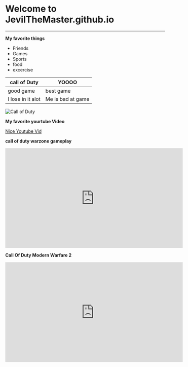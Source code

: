 # Welcome to JevilTheMaster.github.io
---
**My favorite things**
- Friends
- Games
- Sports
- food
- excercise

| call of Duty | YOOOO |
| ----------- | ----------- |
| good game | best game |
| I lose in it alot | Me is bad at game |


![Call of Duty](https://i0.wp.com/news.xbox.com/en-us/wp-content/uploads/sites/2/2022/10/MW2_Launch_CEA_X1_Wire_Hero_16x9-fd687e9075dac5ccc465.jpg?fit=1920%2C1080&ssl=1)

**My favorite yourtube Video**

[Nice Youtube Vid](https://youtu.be/dQw4w9WgXcQ)


**call of duty warzone gameplay**


<iframe width="560" height="315" src="https://www.youtube.com/embed/DRmM_Wq4WoI" title="YouTube video player" frameborder="0" allow="accelerometer; autoplay; clipboard-write; encrypted-media; gyroscope; picture-in-picture" allowfullscreen></iframe>

**Call Of Duty Modern Warfare 2**

<iframe width="560" height="315" src="https://www.youtube.com/embed/uIWZOtuYySk" title="YouTube video player" frameborder="0" allow="accelerometer; autoplay; clipboard-write; encrypted-media; gyroscope; picture-in-picture" allowfullscreen></iframe>
